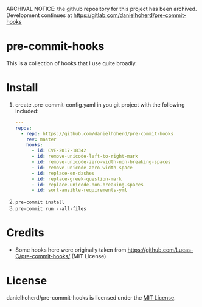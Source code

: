 ARCHIVAL NOTICE: the github repository for this project has been archived. Development continues at <https://gitlab.com/danielhoherd/pre-commit-hooks>

# pre-commit-hooks

This is a collection of hooks that I use quite broadly.

# Install

1. create .pre-commit-config.yaml in you git project with the following included:
   ```yaml
   ---
   repos:
     - repo: https://github.com/danielhoherd/pre-commit-hooks
       rev: master
       hooks:
         - id: CVE-2017-18342
         - id: remove-unicode-left-to-right-mark
         - id: remove-unicode-zero-width-non-breaking-spaces
         - id: remove-unicode-zero-width-space
         - id: replace-en-dashes
         - id: replace-greek-question-mark
         - id: replace-unicode-non-breaking-spaces
         - id: sort-ansible-requirements-yml
   ```
2. `pre-commit install`
3. `pre-commit run --all-files`

# Credits

- Some hooks here were originally taken from <https://github.com/Lucas-C/pre-commit-hooks/> (MIT License)

# License

danielhoherd/pre-commit-hooks is licensed under the [MIT License](LICENSE).
